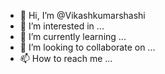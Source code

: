 - 👋 Hi, I’m @Vikashkumarshashi
- 👀 I’m interested in ...
- 🌱 I’m currently learning ...
- 💞️ I’m looking to collaborate on ...
- 📫 How to reach me ...

<!---
Vikashkumarshashi/Vikashkumarshashi is a ✨ special ✨ repository because its `README.md` (this file) appears on your GitHub profile.
You can click the Preview link to take a look at your changes.
--->
